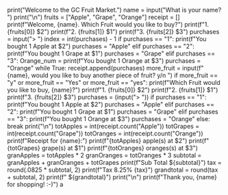 print("Welcome to the GC Fruit Market.")
name = input("What is your name? ")
print("\n")
fruits = ["Apple", "Grape", "Orange"]
receipt = []
print(f"Welcome, {name}. Which Fruit would you like to buy?")
print(f"1. {fruits[0]}  $2")
print(f"2. {fruits[1]}  $1")
print(f"3. {fruits[2]} $3")
purchases = input("> ")
index = int(purchases) - 1
if purchases == "1":
    print(f"You bought 1 Apple at $2")
    purchases = "Apple"
elif purchases == "2":
    print(f"You bought 1 Grape at $1")
    purchases = "Grape"
elif purchases == "3":
    Orange_num = print(f"You bought 1 Orange at $3")
    purchases = "Orange"
while True:
    receipt.append(purchases)
    more_fruit = input(f"{name}, would you like to buy another piece of fruit? y/n ")
    if more_fruit == "y" or more_fruit == "Yes" or more_fruit == "yes":
        print(f"Which Fruit would you like to buy, {name}?")
        print(f"1. {fruits[0]}  $2")
        print(f"2. {fruits[1]}  $1")
        print(f"3. {fruits[2]} $3")
        purchases = (input("> "))
        if purchases == "1":
            print(f"You bought 1 Apple at $2")
            purchases = "Apple"
        elif purchases == "2":
            print(f"You bought 1 Grape at $1")
            purchases = "Grape"
        elif purchases == "3":
            print(f"You bought 1 Orange at $3")
            purchases = "Orange"
    else:
        break
print("\n")
totApples = int(receipt.count("Apple"))
totGrapes = int(receipt.count("Grape"))
totOranges = int(receipt.count("Orange"))
print(f"Receipt for {name}:")
print(f"{totApples} apple(s) at $2")
print(f"{totGrapes} grape(s) at $1")
print(f"{totOranges} oranges(s) at $3")
granApples = totApples * 2
granOranges = totOranges * 3
subtotal = granApples + granOranges + totGrapes
print(f"Sub Total                               ${subtotal}")
tax = round(.0825 * subtotal, 2)
print(f"Tax                8.25%                {tax}")
grandtotal = round(tax + subtotal, 2)
print(f"                                        ${grandtotal}")
print("\n")
print(f"Thank you, {name} for shopping! :-)")
a
